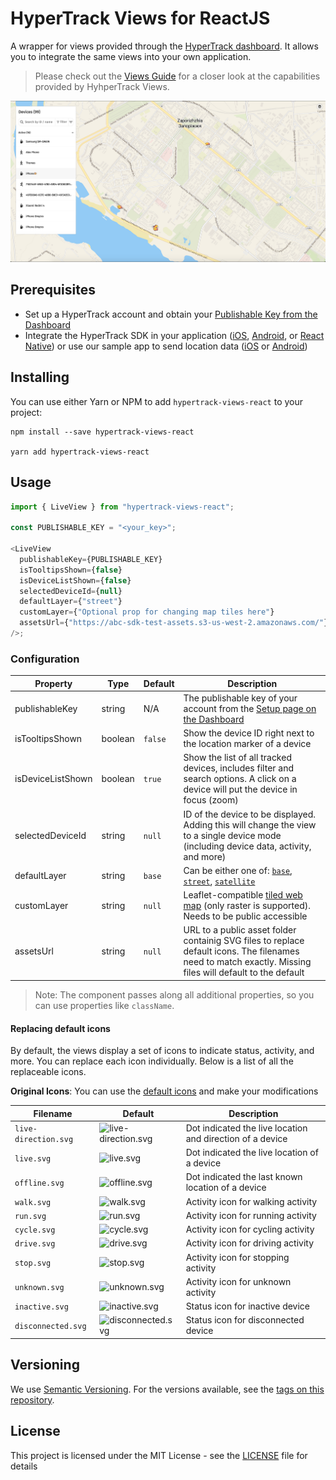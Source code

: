 # HyperTrack Views for ReactJS

A wrapper for views provided through the [HyperTrack dashboard](https://dashboard.hypertrack.com/). It allows you to integrate the same views into your own application.

> Please check out the [Views Guide](https://docs.hypertrack.com/#views) for a closer look at the capabilities provided by HyhperTrack Views.

![sample view](public/sample.png "Sample View")

## Prerequisites

- Set up a HyperTrack account and obtain your [Publishable Key from the Dashboard](https://dashboard.hypertrack.com/setup)
- Integrate the HyperTrack SDK in your application ([iOS](https://github.com/hypertrack/quickstart-ios), [Android](https://github.com/hypertrack/quickstart-android), or [React Native](https://github.com/hypertrack/quickstart-react-native)) or use our sample app to send location data ([iOS](https://github.com/hypertrack/live-app-ios) or [Android](https://github.com/hypertrack/live-app-android))

## Installing

You can use either Yarn or NPM to add `hypertrack-views-react` to your project:

```shell
npm install --save hypertrack-views-react

yarn add hypertrack-views-react
```

## Usage

```javascript
import { LiveView } from "hypertrack-views-react";

const PUBLISHABLE_KEY = "<your_key>";

<LiveView
  publishableKey={PUBLISHABLE_KEY}
  isTooltipsShown={false}
  isDeviceListShown={false}
  selectedDeviceId={null}
  defaultLayer={"street"}
  customLayer={"Optional prop for changing map tiles here"}
  assetsUrl={"https://abc-sdk-test-assets.s3-us-west-2.amazonaws.com/"}
/>;
```

### Configuration

| Property          | Type    | Default | Description                                                                                                                                                                            |
| ----------------- | ------- | ------- | -------------------------------------------------------------------------------------------------------------------------------------------------------------------------------------- |
| publishableKey    | string  | N/A     | The publishable key of your account from the [Setup page on the Dashboard](https://dashboard.hypertrack.com/setup)                                                                     |
| isTooltipsShown   | boolean | `false` | Show the device ID right next to the location marker of a device                                                                                                                       |
| isDeviceListShown | boolean | `true`  | Show the list of all tracked devices, includes filter and search options. A click on a device will put the device in focus (zoom)                                                      |
| selectedDeviceId  | string  | `null`  | ID of the device to be displayed. Adding this will change the view to a single device mode (including device data, activity, and more)                                                 |
| defaultLayer      | string  | `base`  | Can be either one of: [`base`](https://cloud.maptiler.com/maps/voyager/), [`street`](https://cloud.maptiler.com/maps/streets/), [`satellite`](https://cloud.maptiler.com/maps/hybrid/) |
| customLayer       | string  | `null`  | Leaflet-compatible [tiled web map](https://en.wikipedia.org/wiki/Tiled_web_map) (only raster is supported). Needs to be public accessible                                              |
| assetsUrl         | string  | `null`  | URL to a public asset folder containig SVG files to replace default icons. The filenames need to match exactly. Missing files will default to the default                              |

> Note: The component passes along all additional properties, so you can use properties like `className`.

#### Replacing default icons

By default, the views display a set of icons to indicate status, activity, and more. You can replace each icon individually. Below is a list of all the replaceable icons.

**Original Icons**: You can use the [default icons](i) and make your modifications

| Filename             | Default                                                                                                     | Description                                               |
| -------------------- | ----------------------------------------------------------------------------------------------------------- | --------------------------------------------------------- |
| `live-direction.svg` | <img src="https://dashboard.hypertrack.com/assets/live-direction.svg" alt="live-direction.svg" width="20"/> | Dot indicated the live location and direction of a device |
| `live.svg`           | <img src="https://dashboard.hypertrack.com/assets/live.svg" alt="live.svg" width="20"/>                     | Dot indicated the live location of a device               |
| `offline.svg`        | <img src="https://dashboard.hypertrack.com/assets/offline.svg" alt="offline.svg" width="20"/>               | Dot indicated the last known location of a device         |
| `walk.svg`           | <img src="https://dashboard.hypertrack.com/assets/walk.svg" alt="walk.svg" width="20"/>                     | Activity icon for walking activity                        |
| `run.svg`            | <img src="https://dashboard.hypertrack.com/assets/run.svg" alt="run.svg" width="20"/>                       | Activity icon for running activity                        |
| `cycle.svg`          | <img src="https://dashboard.hypertrack.com/assets/cycle.svg" alt="cycle.svg" width="20"/>                   | Activity icon for cycling activity                        |
| `drive.svg`          | <img src="https://dashboard.hypertrack.com/assets/drive.svg" alt="drive.svg" width="20"/>                   | Activity icon for driving activity                        |
| `stop.svg`           | <img src="https://dashboard.hypertrack.com/assets/stop.svg" alt="stop.svg" width="20"/>                     | Activity icon for stopping activity                       |
| `unknown.svg`        | <img src="https://dashboard.hypertrack.com/assets/unknown.svg" alt="unknown.svg" width="20"/>               | Activity icon for unknown activity                        |
| `inactive.svg`       | <img src="https://dashboard.hypertrack.com/assets/inactive.svg" alt="inactive.svg" width="20"/>             | Status icon for inactive device                           |
| `disconnected.svg`   | <img src="https://dashboard.hypertrack.com/assets/disconnected.svg" alt="disconnected.svg" width="20"/>     | Status icon for disconnected device                       |

## Versioning

We use [Semantic Versioning](http://semver.org/). For the versions available, see the [tags on this repository](https://github.com/hypertrack/views-react/tags).

## License

This project is licensed under the MIT License - see the [LICENSE](LICENSE) file for details

